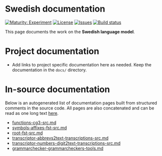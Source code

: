 # Swedish documentation

[![Maturity: Experiment](https://img.shields.io/badge/Maturity-Experiment-black.svg)](https://giellalt.github.io/MaturityClassification.html)
[![License](https://img.shields.io/github/license/giellalt/lang-swe)](https://raw.githubusercontent.com/giellalt/lang-swe/main/LICENSE)
[![Issues](https://img.shields.io/github/issues/giellalt/lang-swe)](https://github.com/giellalt/lang-swe/issues)
[![Build status](https://github.com/giellalt/lang-swe/workflows/Speller%20CI+CD/badge.svg)](https://github.com/giellalt/lang-swe/actions)

This page documents the work on the **Swedish language model**. 

# Project documentation

* Add links to project specific documentation here as needed. Keep the documentation in the `docs/` directory.

# In-source documentation

Below is an autogenerated list of documentation pages built from structured comments in the source code. All pages are also concatenated and can be read as one long text [here](swe.md).
* [functions-cg3-src.md](functions-cg3-src.md)
* [symbols-affixes-fst-src.md](symbols-affixes-fst-src.md)
* [root-fst-src.md](root-fst-src.md)
* [transcriptor-abbrevs2text-transcriptions-src.md](transcriptor-abbrevs2text-transcriptions-src.md)
* [transcriptor-numbers-digit2text-transcriptions-src.md](transcriptor-numbers-digit2text-transcriptions-src.md)
* [grammarchecker-grammarcheckers-tools.md](grammarchecker-grammarcheckers-tools.md)
